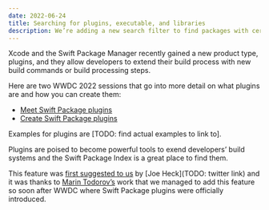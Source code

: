 ```yaml
---
date: 2022-06-24
title: Searching for plugins, executable, and libraries
description: We’re adding a new search filter to find packages with certain product types – plugins, executables, libraries
---
```


Xcode and the Swift Package Manager recently gained a new product type, plugins, and they allow developers to extend their build process with new build commands or build processing steps.

Here are two WWDC 2022 sessions that go into more detail on what plugins are and how you can create them:

- [Meet Swift Package plugins](https://developer.apple.com/wwdc22/110359)
- [Create Swift Package plugins](https://developer.apple.com/wwdc22/110401)

Examples for plugins are [TODO: find actual examples to link to].

Plugins are poised to become powerful tools to exend developers’ build systems and the Swift Package Index is a great place to find them.

This feature was [first suggested to us](https://github.com/SwiftPackageIndex/SwiftPackageIndex-Server/discussions/1661) by [Joe Heck](TODO: twitter link) and it was thanks to [Marin Todorov’s](https://twitter.com/icanzilb) work that we managed to add this feature so soon after WWDC where Swift Package plugins were officially introduced.
